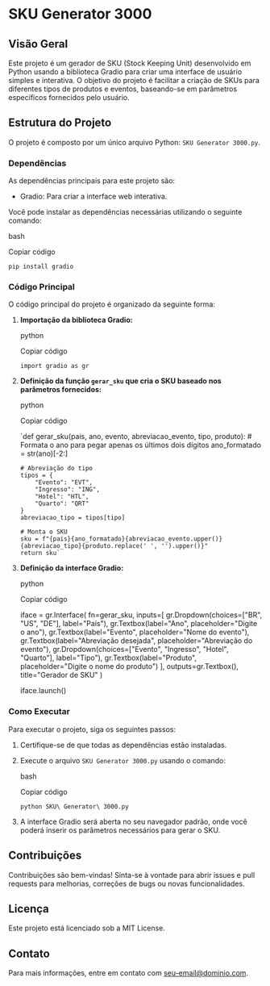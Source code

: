 
# SKU Generator 3000

## Visão Geral

Este projeto é um gerador de SKU (Stock Keeping Unit) desenvolvido em Python usando a biblioteca Gradio para criar uma interface de usuário simples e interativa. O objetivo do projeto é facilitar a criação de SKUs para diferentes tipos de produtos e eventos, baseando-se em parâmetros específicos fornecidos pelo usuário.

## Estrutura do Projeto

O projeto é composto por um único arquivo Python: `SKU Generator 3000.py`.

### Dependências

As dependências principais para este projeto são:

-   Gradio: Para criar a interface web interativa.

Você pode instalar as dependências necessárias utilizando o seguinte comando:

bash

Copiar código

`pip install gradio` 

### Código Principal

O código principal do projeto é organizado da seguinte forma:

1.  **Importação da biblioteca Gradio:**
    
    python
    
    Copiar código
    
    `import gradio as gr` 
    
2.  **Definição da função `gerar_sku` que cria o SKU baseado nos parâmetros fornecidos:**
    
    python
    
    Copiar código
    
    `def gerar_sku(pais, ano, evento, abreviacao_evento, tipo, produto):
        # Formata o ano para pegar apenas os últimos dois dígitos
        ano_formatado = str(ano)[-2:]
    
        # Abreviação do tipo
        tipos = {
            "Evento": "EVT",
            "Ingresso": "ING",
            "Hotel": "HTL",
            "Quarto": "QRT"
        }
        abreviacao_tipo = tipos[tipo]
    
        # Monta o SKU
        sku = f"{pais}{ano_formatado}{abreviacao_evento.upper()}{abreviacao_tipo}{produto.replace(' ', '').upper()}"
        return sku` 
    
3.  **Definição da interface Gradio:**
    
    python
    
    Copiar código
    
    iface = gr.Interface(
        fn=gerar_sku,
        inputs=[
            gr.Dropdown(choices=["BR", "US", "DE"], label="País"),
            gr.Textbox(label="Ano", placeholder="Digite o ano"),
            gr.Textbox(label="Evento", placeholder="Nome do evento"),
            gr.Textbox(label="Abreviação desejada", placeholder="Abreviação do evento"),
            gr.Dropdown(choices=["Evento", "Ingresso", "Hotel", "Quarto"], label="Tipo"),
            gr.Textbox(label="Produto", placeholder="Digite o nome do produto")
        ],
        outputs=gr.Textbox(),
        title="Gerador de SKU"
    )
    
    iface.launch()
    

### Como Executar

Para executar o projeto, siga os seguintes passos:

1.  Certifique-se de que todas as dependências estão instaladas.
    
2.  Execute o arquivo `SKU Generator 3000.py` usando o comando:
    
    bash
    
    Copiar código
    
    `python SKU\ Generator\ 3000.py` 
    
3.  A interface Gradio será aberta no seu navegador padrão, onde você poderá inserir os parâmetros necessários para gerar o SKU.
    

## Contribuições

Contribuições são bem-vindas! Sinta-se à vontade para abrir issues e pull requests para melhorias, correções de bugs ou novas funcionalidades.

## Licença

Este projeto está licenciado sob a MIT License.

## Contato

Para mais informações, entre em contato com seu-email@dominio.com.
